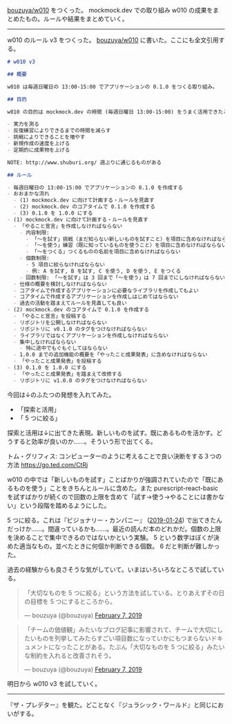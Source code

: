 [bouzuya/w010][] をつくった。 mockmock.dev での取り組み w010 の成果をまとめたもの。ルールや結果をまとめていく。

---

w010 のルール v3 をつくった。 [bouzuya/w010][] に書いた。ここにも全文引用する。

```markdown
# w010 v3

## 概要

w010 は毎週日曜日の 13:00-15:00 でアプリケーションの 0.1.0 をつくる取り組み。

## 目的

w010 の目的は mockmock.dev の時間 (毎週日曜日 13:00-15:00) をうまく活用できたと感じられるようにすること。

- 実力を測る
- 反復練習によりできるまでの時間を減らす
- 挑戦によりできることを増やす
- 新規作成の速度を上げる
- 定期的に成果物を上げる

NOTE: http://www.shuburi.org/ 週ぶりに通じるものがある

## ルール

- 毎週日曜日の 13:00-15:00 でアプリケーションの 0.1.0 を作成する
- おおまかな流れ
  - (1) mockmock.dev に向けて計画する・ルールを見直す
  - (2) mockmock.dev のコアタイムで 0.1.0 を作成する
  - (3) 0.1.0 を 1.0.0 にする
- (1) mockmock.dev に向けて計画する・ルールを見直す
  - 「やること宣言」を作成しなければならない
    - 内容制限:
      - 「〜を試す」挑戦（まだ知らない新しいものを試すこと）を項目に含めなければならない
      - 「〜を使う」練習（既に知っているものを使うこと）を項目に含めなければならない
      - 「〜をつくる」つくるものの名前を項目に含めなければならない
    - 個数制限:
      - 5 項目に絞らなければならない
      - 例: A を試す, B を試す, C を使う, D を使う, E をつくる
    - 回数制限: 「〜を試す」は 3 回まで「〜を使う」は 7 回までにしなければならない
  - 仕様の概要を検討しなければならない
  - コアタイムで作成するアプリケーションに必要なライブラリを作成してもよい
  - コアタイムで作成するアプリケーションを作成しはじめてはならない
  - 過去の活動を踏まえてルールを見直しても良い
- (2) mockmock.dev のコアタイムで 0.1.0 を作成する
  - 「やること宣言」を投稿する
  - リポジトリを公開しなければならない
  - リポジトリに v0.1.0 のタグをつけなければならない
  - ライブラリではなくアプリケーションを作成しなければならない
  - 集中しなければならない
    - 特に途中でもぐもぐしてはならない
  - 1.0.0 までの追加機能の概要を「やったこと成果発表」に含めなければならない
  - 「やったこと成果発表」を投稿する
- (3) 0.1.0 を 1.0.0 にする
  - 「やったこと成果発表」を踏まえて改修する
  - リポジトリに v1.0.0 のタグをつけなければならない
```

今回は↓のふたつの発想を入れてみた。

- 「探索と活用」
- 「 5 つに絞る」

探索と活用は↓に出てきた表現。新しいものを試す。既にあるものを活かす。どうすると効率が良いのか……。そういう形で出てくる。

トム・グリフィス: コンピューターのように考えることで良い決断をする３つの方法
https://go.ted.com/CtRj

w010 の中では「新しいものを試す」ことばかりが強調されていたので「既にあるものを使う」ことをきちんとルールに含めた。また purescript-react-basic を試すばかりが続くので回数の上限を含めて「試す→使う→やることには書かない」という段階を踏めるようにした。

5 つに絞る。これは『ビジョナリー・カンパニー』 ([2019-01-24][]) で出てきたんだっけか……。間違っているかも……。最近の読んだ本のどれかだ。個数の上限を決めることで集中できるのではないかという実験。 5 という数字はぼくが決めた適当なもの。並べたときに何個か判断できる個数。 6 だと判断が難しかった。

過去の経験からも良さそうな気がしていて。いまはいろいろなところで試している。

<blockquote class="twitter-tweet" data-partner="tweetdeck"><p lang="ja" dir="ltr">「大切なものを 5 つに絞る」という方法を試している。とりあえずその日の目標を 5 つにするところから。</p>&mdash; bouzuya (@bouzuya) <a href="https://twitter.com/bouzuya/status/1093309509496299520?ref_src=twsrc%5Etfw">February 7, 2019</a></blockquote>

<blockquote class="twitter-tweet" data-partner="tweetdeck"><p lang="ja" dir="ltr">「チームの価値観」みたいなブログ記事に影響されて、チームで大切にしたいものを列挙してみたらすごい項目数になっていかにもつまらないドキュメントになったことがある。たぶん「大切なものを 5 つに絞る」みたいな制約を入れると改善されそう。</p>&mdash; bouzuya (@bouzuya) <a href="https://twitter.com/bouzuya/status/1093311298463457280?ref_src=twsrc%5Etfw">February 7, 2019</a></blockquote>
<script async src="https://platform.twitter.com/widgets.js" charset="utf-8"></script>

明日から w010 v3 を試していく。

---

『ザ・プレデター』を観た。どことなく『ジュラシック・ワールド』と同じにおいがする。

[2019-01-24]: https://blog.bouzuya.net/2019/01/24/
[bouzuya/w010]: https://github.com/bouzuya/w010
